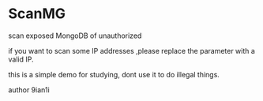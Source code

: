 # ScanMG
scan exposed MongoDB of unauthorized

if you want to scan some IP addresses ,please replace the parameter with a valid IP.

this is a simple demo for studying, dont use it to do illegal things.

author 9ian1i

